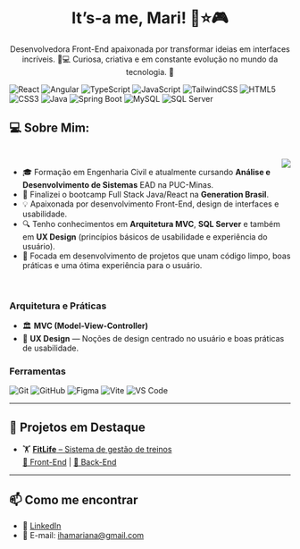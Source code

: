 <h1 align="center">It’s-a me, Mari! 🍄⭐🎮</h1>

<p align="center">
Desenvolvedora Front-End apaixonada por transformar ideias em interfaces incríveis. 🎨💻  
Curiosa, criativa e em constante evolução no mundo da tecnologia. 🚀
</p>

<p align="center">
  
![React](https://img.shields.io/badge/-React-61DAFB?style=flat&logo=react&logoColor=white)
![Angular](https://img.shields.io/badge/-Angular-DD0031?style=flat&logo=angular&logoColor=white)
![TypeScript](https://img.shields.io/badge/-TypeScript-3178C6?style=flat&logo=typescript&logoColor=white)
![JavaScript](https://img.shields.io/badge/-JavaScript-F7DF1E?style=flat&logo=javascript&logoColor=black)
![TailwindCSS](https://img.shields.io/badge/-TailwindCSS-06B6D4?style=flat&logo=tailwindcss&logoColor=white)
![HTML5](https://img.shields.io/badge/-HTML5-E34F26?style=flat&logo=html5&logoColor=white)
![CSS3](https://img.shields.io/badge/-CSS3-1572B6?style=flat&logo=css3&logoColor=white)
![Java](https://img.shields.io/badge/-Java-007396?style=flat&logo=java&logoColor=white)
![Spring Boot](https://img.shields.io/badge/-SpringBoot-6DB33F?style=flat&logo=springboot&logoColor=white)
![MySQL](https://img.shields.io/badge/-MySQL-4479A1?style=flat&logo=mysql&logoColor=white)
![SQL Server](https://img.shields.io/badge/-SQL%20Server-CC2927?style=flat&logo=microsoftsqlserver&logoColor=white)

</p>

## 💻 Sobre Mim:
<br>
<img align="right" src="https://media.tenor.com/SWg8Pi3TLSkAAAAM/pixel-art-computer.gif"/>

- 🎓 Formação em Engenharia Civil e atualmente cursando **Análise e Desenvolvimento de Sistemas** EAD na PUC-Minas.
- 🧠 Finalizei o bootcamp Full Stack Java/React na **Generation Brasil**.
- 💡 Apaixonada por desenvolvimento Front-End, design de interfaces e usabilidade.
- 🔍 Tenho conhecimentos em **Arquitetura MVC**, **SQL Server** e também em **UX Design** (princípios básicos de usabilidade e experiência do usuário).
- 🎯 Focada em desenvolvimento de projetos que unam código limpo, boas práticas e uma ótima experiência para o usuário.

<br>

### Arquitetura e Práticas
- 🏛️ **MVC (Model-View-Controller)**
- 🎨 **UX Design** — Noções de design centrado no usuário e boas práticas de usabilidade.

### Ferramentas
![Git](https://img.shields.io/badge/-Git-F05032?style=flat&logo=git&logoColor=white)
![GitHub](https://img.shields.io/badge/-GitHub-181717?style=flat&logo=github&logoColor=white)
![Figma](https://img.shields.io/badge/-Figma-F24E1E?style=flat&logo=figma&logoColor=white)
![Vite](https://img.shields.io/badge/-Vite-646CFF?style=flat&logo=vite&logoColor=white)
![VS Code](https://img.shields.io/badge/-VSCode-007ACC?style=flat&logo=visualstudiocode&logoColor=white)

---

## 🚀 Projetos em Destaque
- 🏋️ [**FitLife** – Sistema de gestão de treinos](https://fittlife.netlify.app/)  
[🔗 Front-End](https://github.com/WinxTechGirls/fitlife) | [🔗 Back-End](https://github.com/WinxTechGirls/aplicativo-fitness)

---

## 📫 Como me encontrar
- 💼 [LinkedIn](https://www.linkedin.com/in/ihamari/)
- 📧 E-mail: ihamariana@gmail.com

